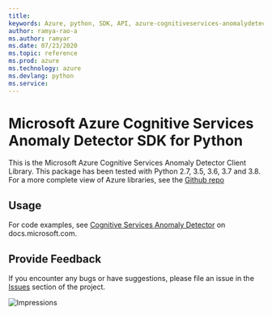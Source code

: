```yaml
---
title: 
keywords: Azure, python, SDK, API, azure-cognitiveservices-anomalydetector, 
author: ramya-rao-a
ms.author: ramyar
ms.date: 07/23/2020
ms.topic: reference
ms.prod: azure
ms.technology: azure
ms.devlang: python
ms.service: 
---
```


# Microsoft Azure Cognitive Services Anomaly Detector SDK for Python

This is the Microsoft Azure Cognitive Services Anomaly Detector Client Library.
This package has been tested with Python 2.7, 3.5, 3.6, 3.7 and 3.8.
For a more complete view of Azure libraries, see the [Github repo](https://github.com/Azure/azure-sdk-for-python/)


## Usage

For code examples, see [Cognitive Services Anomaly Detector](https://docs.microsoft.com/python/api/overview/azure/cognitive-services)
on docs.microsoft.com.


## Provide Feedback

If you encounter any bugs or have suggestions, please file an issue in the
[Issues](https://github.com/Azure/azure-sdk-for-python/issues)
section of the project.


![Impressions](https://azure-sdk-impressions.azurewebsites.net/api/impressions/azure-sdk-for-python%2Fazure-cognitiveservices-anomalydetector%2FREADME.png)


